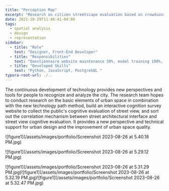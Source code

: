 ```yaml
---
title: "Perception Map"
excerpt: "Research on citizen streetscape evaluation based on crowdsourcing survey and the application of navigation optimization."
date: 2021-10-29T11:48:41-04:00
tags:
  - spatial analysis
  - design
  - representation
sidebar:
  - title: "Role"
    text: "Designer, Front-End Developer"
  - title: "Responsibilities"
    text: "Questionnaire website maintenance 50%, model training 100%, navigation website development 50%"
  - title: "Developed Skills"
    text: "Python, JavaScript, PostgreSQL "
typora-root-url: ./..
---
```


The continuous development of technology provides new perspectives and tools for people to recognize and analyze the city. The research team hopes to conduct research on the basic elements of urban space in combination with the new technology path method, build an interactive cognition survey website to collect the public's cognitive evaluation of street view, and sort out the correlation mechanism between street architectural interface and street view cognitive evaluation. It provides a new perspective and technical support for urban design and the improvement of urban space quality.

![figure1](/assets/images/portfolio/Screenshot 2023-08-26 at 5.40.18 PM.jpg)

![figure1](/assets/images/portfolio/Screenshot 2023-08-26 at 5.29.12 PM.jpg)

![figure1](/assets/images/portfolio/Screenshot 2023-08-26 at 5.31.29 PM.jpg)![figure1](/assets/images/portfolio/Screenshot 2023-08-26 at 5.32.19 PM.jpg)![figure1](/assets/images/portfolio/Screenshot 2023-08-26 at 5.32.47 PM.jpg)

